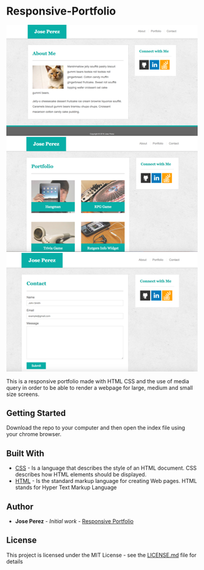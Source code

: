 # Responsive-Portfolio
<img src="assets/images/aboutImage.png">
<img src="assets/images/portfolioImage.png">
<img src="assets/images/contactImage.png">

This is a responsive portfolio made with HTML CSS and the use of media query in order to be able to render a webpage for large, medium and small size screens.

## Getting Started

Download the repo to your computer and then open the index file using your chrome browser.


## Built With

* [CSS](https://www.w3schools.com/css/) - Is a language that describes the style of an HTML document. CSS describes how HTML elements should be displayed.
* [HTML](https://www.w3schools.com/css/) - Is the standard markup language for creating Web pages. HTML stands for Hyper Text Markup Language


## Author

* **Jose Perez** - *Initial work* - [Responsive Portfolio](https://github.com/jperez650/responsive-portfolio)


## License

This project is licensed under the MIT License - see the [LICENSE.md](LICENSE.md) file for details
